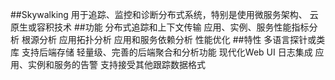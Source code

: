 ##Skywalking
   用于追踪、监控和诊断分布式系统，特别是使用微服务架构、
   云原生或容积技术
##功能
   分布式追踪和上下文传输
   应用、实例、服务性能指标分析
   根源分析
   应用拓扑分析
   应用和服务依赖分析
   性能优化
##特性
   多语言探针或类库
   支持后端存储
   轻量级、完善的后端聚合和分析功能
   现代化Web UI
   日志集成
   应用、实例和服务的告警
   支持接受其他跟踪数据格式   